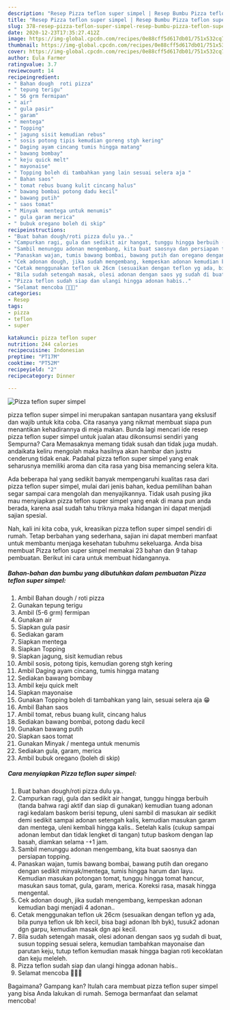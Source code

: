 ```yaml
---
description: "Resep Pizza teflon super simpel | Resep Bumbu Pizza teflon super simpel Yang Enak Dan Mudah"
title: "Resep Pizza teflon super simpel | Resep Bumbu Pizza teflon super simpel Yang Enak Dan Mudah"
slug: 378-resep-pizza-teflon-super-simpel-resep-bumbu-pizza-teflon-super-simpel-yang-enak-dan-mudah
date: 2020-12-23T17:35:27.412Z
image: https://img-global.cpcdn.com/recipes/0e88cff5d617db01/751x532cq70/pizza-teflon-super-simpel-foto-resep-utama.jpg
thumbnail: https://img-global.cpcdn.com/recipes/0e88cff5d617db01/751x532cq70/pizza-teflon-super-simpel-foto-resep-utama.jpg
cover: https://img-global.cpcdn.com/recipes/0e88cff5d617db01/751x532cq70/pizza-teflon-super-simpel-foto-resep-utama.jpg
author: Eula Farmer
ratingvalue: 3.7
reviewcount: 14
recipeingredient:
- " Bahan dough  roti pizza"
- " tepung terigu"
- " 56 grm fermipan"
- " air"
- " gula pasir"
- " garam"
- " mentega"
- " Topping"
- " jagung sisit kemudian rebus"
- " sosis potong tipis kemudian goreng stgh kering"
- " Daging ayam cincang tumis hingga matang"
- " bawang bombay"
- " keju quick melt"
- " mayonaise"
- " Topping boleh di tambahkan yang lain sesuai selera aja "
- " Bahan saos"
- " tomat rebus buang kulit cincang halus"
- " bawang bombai potong dadu kecil"
- " bawang putih"
- " saos tomat"
- " Minyak  mentega untuk menumis"
- " gula garam merica"
- " bubuk oregano boleh di skip"
recipeinstructions:
- "Buat bahan dough/roti pizza dulu ya.."
- "Campurkan ragi, gula dan sedikit air hangat, tunggu hingga berbuih (tanda bahwa ragi aktif dan siap di gunakan) kemudian tuang adonan ragi kedalam baskom berisi tepung, uleni sambil di masukan air sedikit demi sedikit sampai adonan setengah kalis, kemudian masukan garam dan mentega, uleni kembali hingga kalis.. Setelah kalis (cukup sampai adonan lembut dan tidak lengket di tangan) tutup baskom dengan lap basah, diamkan selama -+1 jam."
- "Sambil menunggu adonan mengembang, kita buat saosnya dan persiapan topping."
- "Panaskan wajan, tumis bawang bombai, bawang putih dan oregano dengan sedikit minyak/mentega, tumis hingga harum dan layu. Kemudian masukan potongan tomat, tunggu hingga tomat hancur, masukan saus tomat, gula, garam, merica. Koreksi rasa, masak hingga mengental."
- "Cek adonan dough, jika sudah mengembang, kempeskan adonan kemudian bagi menjadi 4 adonan.."
- "Cetak menggunakan teflon uk 26cm (sesuaikan dengan teflon yg ada, bila punya teflon uk lbh kecil, bisa bagi adonan lbh byk), tusuk2 adonan dgn garpu, kemudian masak dgn api kecil."
- "Bila sudah setengah masak, olesi adonan dengan saos yg sudah di buat, susun topping sesuai selera, kemudian tambahkan mayonaise dan parutan keju, tutup teflon kemudian masak hingga bagian roti kecoklatan dan keju meleleh."
- "Pizza teflon sudah siap dan ulangi hingga adonan habis.."
- "Selamat mencoba 🥰😍😘"
categories:
- Resep
tags:
- pizza
- teflon
- super

katakunci: pizza teflon super 
nutrition: 244 calories
recipecuisine: Indonesian
preptime: "PT17M"
cooktime: "PT52M"
recipeyield: "2"
recipecategory: Dinner

---
```



![Pizza teflon super simpel](https://img-global.cpcdn.com/recipes/0e88cff5d617db01/751x532cq70/pizza-teflon-super-simpel-foto-resep-utama.jpg)


pizza teflon super simpel ini merupakan santapan nusantara yang ekslusif dan wajib untuk kita coba. Cita rasanya yang nikmat membuat siapa pun menantikan kehadirannya di meja makan.
Bunda lagi mencari ide resep pizza teflon super simpel untuk jualan atau dikonsumsi sendiri yang Sempurna? Cara Memasaknya memang tidak susah dan tidak juga mudah. andaikata keliru mengolah maka hasilnya akan hambar dan justru cenderung tidak enak. Padahal pizza teflon super simpel yang enak seharusnya memiliki aroma dan cita rasa yang bisa memancing selera kita.



Ada beberapa hal yang sedikit banyak mempengaruhi kualitas rasa dari pizza teflon super simpel, mulai dari jenis bahan, kedua pemilihan bahan segar sampai cara mengolah dan menyajikannya. Tidak usah pusing jika mau menyiapkan pizza teflon super simpel yang enak di mana pun anda berada, karena asal sudah tahu triknya maka hidangan ini dapat menjadi sajian spesial.


Nah, kali ini kita coba, yuk, kreasikan pizza teflon super simpel sendiri di rumah. Tetap berbahan yang sederhana, sajian ini dapat memberi manfaat untuk membantu menjaga kesehatan tubuhmu sekeluarga. Anda bisa membuat Pizza teflon super simpel memakai 23 bahan dan 9 tahap pembuatan. Berikut ini cara untuk membuat hidangannya.

<!--inarticleads1-->

##### Bahan-bahan dan bumbu yang dibutuhkan dalam pembuatan Pizza teflon super simpel:

1. Ambil  Bahan dough / roti pizza
1. Gunakan  tepung terigu
1. Ambil  (5-6 grm) fermipan
1. Gunakan  air
1. Siapkan  gula pasir
1. Sediakan  garam
1. Siapkan  mentega
1. Siapkan  Topping
1. Siapkan  jagung, sisit kemudian rebus
1. Ambil  sosis, potong tipis, kemudian goreng stgh kering
1. Ambil  Daging ayam cincang, tumis hingga matang
1. Sediakan  bawang bombay
1. Ambil  keju quick melt
1. Siapkan  mayonaise
1. Gunakan  Topping boleh di tambahkan yang lain, sesuai selera aja 😁
1. Ambil  Bahan saos
1. Ambil  tomat, rebus buang kulit, cincang halus
1. Sediakan  bawang bombai, potong dadu kecil
1. Gunakan  bawang putih
1. Siapkan  saos tomat
1. Gunakan  Minyak / mentega untuk menumis
1. Sediakan  gula, garam, merica
1. Ambil  bubuk oregano (boleh di skip)




<!--inarticleads2-->

##### Cara menyiapkan Pizza teflon super simpel:

1. Buat bahan dough/roti pizza dulu ya..
1. Campurkan ragi, gula dan sedikit air hangat, tunggu hingga berbuih (tanda bahwa ragi aktif dan siap di gunakan) kemudian tuang adonan ragi kedalam baskom berisi tepung, uleni sambil di masukan air sedikit demi sedikit sampai adonan setengah kalis, kemudian masukan garam dan mentega, uleni kembali hingga kalis.. Setelah kalis (cukup sampai adonan lembut dan tidak lengket di tangan) tutup baskom dengan lap basah, diamkan selama -+1 jam.
1. Sambil menunggu adonan mengembang, kita buat saosnya dan persiapan topping.
1. Panaskan wajan, tumis bawang bombai, bawang putih dan oregano dengan sedikit minyak/mentega, tumis hingga harum dan layu. Kemudian masukan potongan tomat, tunggu hingga tomat hancur, masukan saus tomat, gula, garam, merica. Koreksi rasa, masak hingga mengental.
1. Cek adonan dough, jika sudah mengembang, kempeskan adonan kemudian bagi menjadi 4 adonan..
1. Cetak menggunakan teflon uk 26cm (sesuaikan dengan teflon yg ada, bila punya teflon uk lbh kecil, bisa bagi adonan lbh byk), tusuk2 adonan dgn garpu, kemudian masak dgn api kecil.
1. Bila sudah setengah masak, olesi adonan dengan saos yg sudah di buat, susun topping sesuai selera, kemudian tambahkan mayonaise dan parutan keju, tutup teflon kemudian masak hingga bagian roti kecoklatan dan keju meleleh.
1. Pizza teflon sudah siap dan ulangi hingga adonan habis..
1. Selamat mencoba 🥰😍😘




Bagaimana? Gampang kan? Itulah cara membuat pizza teflon super simpel yang bisa Anda lakukan di rumah. Semoga bermanfaat dan selamat mencoba!
